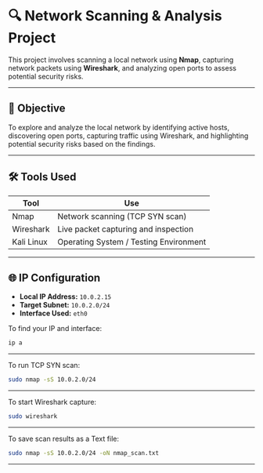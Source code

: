 # 🔍 Network Scanning & Analysis Project

This project involves scanning a local network using **Nmap**, capturing network packets using **Wireshark**, and analyzing open ports to assess potential security risks.

---

## 🧠 Objective

To explore and analyze the local network by identifying active hosts, discovering open ports, capturing traffic using Wireshark, and highlighting potential security risks based on the findings.

---

## 🛠️ Tools Used

| Tool        | Use                                      |
|-------------|------------------------------------------|
| Nmap        | Network scanning (TCP SYN scan)          |
| Wireshark   | Live packet capturing and inspection      |
| Kali Linux  | Operating System / Testing Environment   |

---

## 🌐 IP Configuration

- **Local IP Address:** `10.0.2.15`
- **Target Subnet:** `10.0.2.0/24`
- **Interface Used:** `eth0`

To find your IP and interface:
```bash
ip a
```
---


To run TCP SYN scan:
```bash
sudo nmap -sS 10.0.2.0/24
```
---

To start Wireshark capture:
```bash
sudo wireshark
```
---

To save scan results as a Text file:
```bash
sudo nmap -sS 10.0.2.0/24 -oN nmap_scan.txt
```
---
